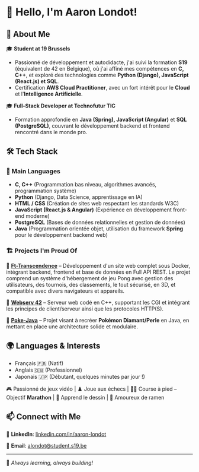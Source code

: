 # 👋 Hello, I'm Aaron Londot!

## 🚀 About Me
🎓 **Student at 19 Brussels**
- Passionné de développement et autodidacte, j'ai suivi la formation **S19** (équivalent de 42 en Belgique), où j'ai affiné mes compétences en **C, C++**, et exploré des technologies comme **Python (Django), JavaScript (React.js) et SQL**.
- Certification **AWS Cloud Practitioner**, avec un fort intérêt pour le **Cloud** et l'**Intelligence Artificielle**.

🎓 **Full-Stack Developer at Technofutur TIC**
- Formation approfondie en **Java (Spring), JavaScript (Angular)** et **SQL (PostgreSQL)**, couvrant le développement backend et frontend rencontré dans le monde pro.

## 🛠️ Tech Stack
### 📌 Main Languages
- **C, C++** (Programmation bas niveau, algorithmes avancés, programmation système)
- **Python** (Django, Data Science, apprentissage en IA)
- **HTML / CSS** (Création de sites web respectant les standards W3C)
- **JavaScript (React.js & Angular)** (Expérience en développement front-end moderne)
- **PostgreSQL** (Bases de données relationnelles et gestion de données)
- **Java** (Programmation orientée objet, utilisation du framework **Spring** pour le développement backend web)

### 🏗️ Projects I'm Proud Of

🔹 **[Ft-Transcendence](https://github.com/Elio1104/ft_trancendence)** – Développement d'un site web complet sous Docker, intégrant backend, frontend et base de données en Full API REST. Le projet comprend un système d'hébergement de jeu Pong avec gestion des utilisateurs, des tournois, des classements, le tout sécurisé, en 3D, et compatible avec divers navigateurs et appareils.

🔹 **[Webserv 42](https://github.com/Elio1104/webserv)** – Serveur web codé en C++, supportant les CGI et intégrant les principes de client/serveur ainsi que les protocoles HTTP(S).

🔹 **[Poke-Java](https://github.com/Elio1104/poke-java)** – Projet visant à recréer **Pokémon Diamant/Perle** en Java, en mettant en place une architecture solide et modulaire.

## 🌍 Languages & Interests
- Français 🇫🇷 (Natif)
- Anglais 🇬🇧 (Professionnel)
- Japonais 🇯🇵 (Débutant, quelques minutes par jour !)

🎮 Passionné de jeux vidéo | ♟️ Joue aux échecs | 🏃‍♂️ Course à pied – Objectif **Marathon** | 🎨 Apprend le dessin | 🍜 Amoureux de ramen

## 📫 Connect with Me
💼 **LinkedIn**: [linkedin.com/in/aaron-londot](https://www.linkedin.com/in/aaron-londot-934265303/)

📧 **Email**: [alondot@student.s19.be](#)

---
🚀 _Always learning, always building!_
